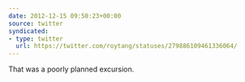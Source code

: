 ```yaml
---
date: 2012-12-15 09:50:23+00:00
source: twitter
syndicated:
- type: twitter
  url: https://twitter.com/roytang/statuses/279886109461336064/
---
```


That was a poorly planned excursion.